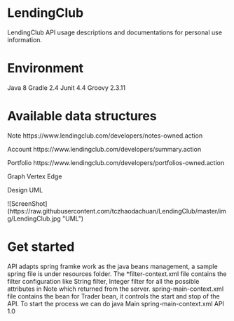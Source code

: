 # LendingClub
LendingClub API usage descriptions and documentations for personal use information.
# Environment
Java 8
Gradle 2.4
Junit 4.4
Groovy 2.3.11
# Available data structures
<p>Note https://www.lendingclub.com/developers/notes-owned.action</p>
<p>Account https://www.lendingclub.com/developers/summary.action</p>
<p>Portfolio https://www.lendingclub.com/developers/portfolios-owned.action</p>
<p>Graph
Vertex
Edge</p>
<p>Design UML</p>
![ScreenShot](https://raw.githubusercontent.com/tczhaodachuan/LendingClub/master/img/LendingClub.jpg "UML")

# Get started
<p>API adapts spring framke work as the java beans management, a sample spring file is under resources folder.
The *filter-context.xml file contains the filter configuration like String filter, Integer filter for all the possible
attributes in Note which returned from the server.
spring-main-context.xml file contains the bean for Trader bean, it controls the start and stop of the API.
To start the process we can do
java Main spring-main-context.xml API 1.0
</p>

